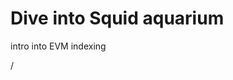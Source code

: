 # Dive into Squid aquarium

intro into EVM indexing

<div class="absolute right-5px bottom-5px">
<SlideCurrentNo /> / <SlidesTotal />
</div>